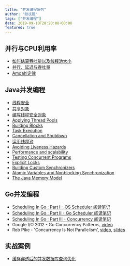 ```yaml
---
title: "并发编程系列"
author: "颇忒脱"
tags: ["并发编程"]
date: 2019-09-18T20:20:08+08:00
featured: true
---
```


<!--more-->

## 并行与CPU利用率

* [如何估算吞吐量以及线程池大小](../throughput-and-thread-pool-size)
* [并行、延迟与吞吐量](../parallel-latency-throughput)
* [Amdahl定律](../amdahls-law)

## Java并发编程

* [线程安全](../thread-safety)
* [共享对象](../sharing-objects)
* [编写线程安全对象](../composing-objects)
* [Applying Thread Pools](../applying-thread-pools)
* [Building Blocks](../building-blocks)
* [Task Execution](../task-execution)
* [Cancellation and Shutdown](../cancellation-and-shutdown)
* [运用线程池](../applying-thread-pools)
* [Avoiding Liveness Hazards](../avoiding-liveness-hazards)
* [Performance and scalability](../performance-and-scalability)
* [Testing Concurrent Programs](../testing-concurrent-programs)
* [Explicit Locks](../explicit-locks)
* [Building Custom Synchronizers](../building-custom-synchronizers)
* [Atomic Variables and Nonblocking Synchronization](../atomic-vars-and-nonblocking-synchronization)
* [The Java Memory Model](../jmm)

## Go并发编程

* [Scheduling In Go : Part I - OS Scheduler 阅读笔记](/post/go/scheduling-in-go-part-1/)
* [Scheduling In Go : Part II - Go Scheduler 阅读笔记](/post/go/scheduling-in-go-part-2/)
* [Scheduling In Go : Part III - Concurrency 阅读笔记](/post/go/scheduling-in-go-part-3/)
* Google I/O 2012 - Go Concurrency Patterns, [video](https://www.youtube.com/watch?v=f6kdp27TYZs)
* Rob Pike - 'Concurrency Is Not Parallelism', [video](https://www.youtube.com/watch?v=cN_DpYBzKso), [slides](https://talks.golang.org/2012/concurrency.slide#1)

## 实战案例

* [缓存穿透后的并发数据库查询优化](/post/cache-through-conc-db-query-opt/)